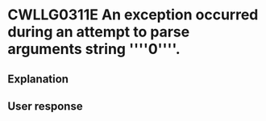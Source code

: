 # CWLLG0311E An exception occurred during an attempt to parse arguments string ''''0''''.

## Explanation

## User response